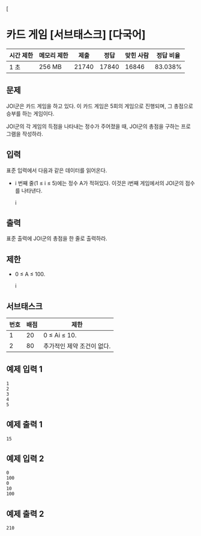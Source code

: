 [

# 카드 게임 [서브태스크] [다국어]

| 시간 제한 | 메모리 제한 | 제출 | 정답 | 맞힌 사람 | 정답 비율 |
| --- | --- | --- | --- | --- | --- |
| 1 초 | 256 MB | 21740 | 17840 | 16846 | 83.038% |

## 문제

JOI군은 카드 게임을 하고 있다. 이 카드 게임은 5회의 게임으로 진행되며, 그 총점으로 승부를 하는 게임이다.

JOI군의 각 게임의 득점을 나타내는 정수가 주어졌을 때, JOI군의 총점을 구하는 프로그램을 작성하라.

## 입력

표준 입력에서 다음과 같은 데이터를 읽어온다.

- i 번째 줄(1 ≤ i ≤ 5)에는 정수 A가 적혀있다. 이것은 i번째 게임에서의 JOI군의 점수를 나타낸다.
    
    i
    

## 출력

표준 출력에 JOI군의 총점을 한 줄로 출력하라.

## 제한

- 0 ≤ A ≤ 100.
    
    i
    

## 서브태스크

| 번호 | 배점 | 제한 |
| --- | --- | --- |
| 1 | 20 | 0 ≤ Ai ≤ 10. |
| 2 | 80 | 추가적인 제약 조건이 없다. |

## 예제 입력 1

```
1
2
3
4
5

```

## 예제 출력 1

```
15

```

## 예제 입력 2

```
0
100
0
10
100

```

## 예제 출력 2

```
210
```
